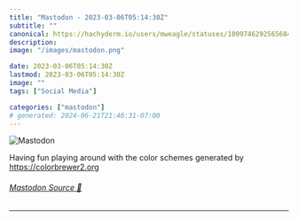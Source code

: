 ```yaml
---
title: "Mastodon - 2023-03-06T05:14:30Z"
subtitle: ""
canonical: https://hachyderm.io/users/mweagle/statuses/109974629256568473
description:
image: "/images/mastodon.png"

date: 2023-03-06T05:14:30Z
lastmod: 2023-03-06T05:14:30Z
image: ""
tags: ["Social Media"]

categories: ["mastodon"]
# generated: 2024-06-21T21:40:31-07:00
---
```

![Mastodon](/images/mastodon.png)

<p>Having fun playing around with the color schemes generated by <a href="https://colorbrewer2.org" target="_blank" rel="nofollow noopener noreferrer" translate="no"><span class="invisible">https://</span><span class="">colorbrewer2.org</span><span class="invisible"></span></a></p>


###### [Mastodon Source 🐘](https://hachyderm.io/@mweagle/109974629256568473)

___
